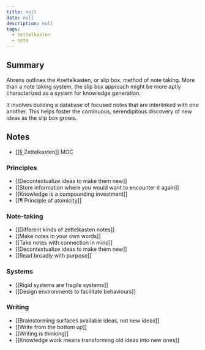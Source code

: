 ```yaml
---
title: null
date: null
description: null
tags:
  - zettelkasten
  - note
---
```


## Summary

Ahrens outlines the #zettelkasten, or slip box, method of note taking. More than a note taking system, the slip box approach might be more aptly characterized as a system for knowledge generation. 

It involves building a database of focused notes that are interlinked with one another. This helps foster the continuous, serendipitous discovery of new ideas as the slip box grows.

## Notes

-   [[§ Zettelkasten]] MOC

### Principles

-   [[Decontextualize ideas to make them new]]
-   [[Store information where you would want to encounter it again]]
-   [[Knowledge is a compounding investment]]
-   [[¶ Principle of atomicity]]

### Note-taking

-   [[Different kinds of zettelkasten notes]]
-   [[Make notes in your own words]]
-   [[Take notes with connection in mind]]
-   [[Decontextualize ideas to make them new]]
-   [[Read broadly with purpose]]

### Systems

-   [[Rigid systems are fragile systems]]
-   [[Design environments to facilitate behaviours]]

### Writing

-   [[Brainstorming surfaces available ideas, not new ideas]]
-   [[Write from the bottom up]]
-   [[Writing is thinking]]
-   [[Knowledge work means transforming old ideas into new ones]]
